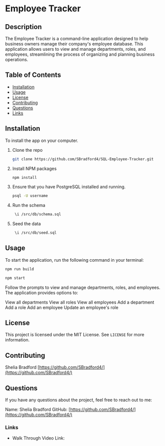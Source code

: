 

# Employee Tracker

## Description
The Employee Tracker is a command-line application designed to help business owners manage their company's employee database. 
This application allows users to view and manage departments, roles, and employees, streamlining the process of organizing and planning business operations.

## Table of Contents
- [Installation](#installation)
- [Usage](#usage)
- [License](#license)
- [Contributing](#contributing)
- [Questions](#questions)
- [Links](#links)

## Installation

To install the app on your computer.

1. Clone the repo
   ```sh
   git clone https://github.com/SBradford4/SQL-Employee-Tracker.git
   ```
3. Install NPM packages
   ```sh
   npm install
   ```
4. Ensure that you have PostgreSQL installed and running. 
    ``` sh
    psql -U username
    ```
5. Run the schema
    ``` sh
     \i /src/db/schema.sql
    ```
6. Seed the data
    ``` sh
     \i /src/db/seed.sql
    ```

## Usage

To start the application, run the following command in your terminal:
``` sh
npm run build
```
``` sh
npm start
```

Follow the prompts to view and manage departments, roles, and employees. The application provides options to:

View all departments
View all roles
View all employees
Add a department
Add a role
Add an employee
Update an employee's role

## License
This project is licensed under the MIT License. See `LICENSE` for more information.

## Contributing
Shelia Bradford [https://github.com/SBradford4/](https://github.com/SBradford4/)

## Questions
If you have any questions about the project, feel free to reach out to me:

Name: Shelia Bradford
GitHub: [https://github.com/SBradford4/](https://github.com/SBradford4/)

### Links
- Walk Through Video Link: